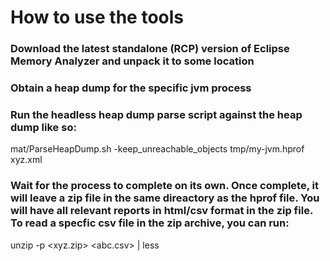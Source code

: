 # How to use the tools

### Download the latest standalone (RCP) version of Eclipse Memory Analyzer and unpack it to some location

### Obtain a heap dump for the specific jvm process

### Run the headless heap dump parse script against the heap dump like so:

mat/ParseHeapDump.sh -keep_unreachable_objects tmp/my-jvm.hprof xyz.xml

### Wait for the process to complete on its own. Once complete, it will leave a zip file in the same direactory as the hprof file. You will have all relevant reports in html/csv format in the zip file. To read a specfic csv file in the zip archive, you can run:

unzip -p <xyz.zip> <abc.csv> | less

